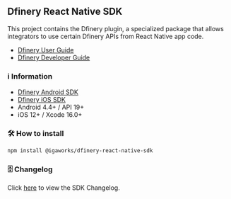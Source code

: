 ## Dfinery React Native SDK

This project contains the Dfinery plugin, a specialized package that allows integrators to use certain Dfinery APIs from React Native app code.

- [Dfinery User Guide](https://docs.dfinery.ai/user-guide)
- [Dfinery Developer Guide](https://docs.dfinery.ai/developer-guide/platform/reactnative)

### ℹ️ Information
- [Dfinery Android SDK](https://github.com/IGAWorksDev/dfinery-android-sdk)
- [Dfinery iOS SDK](https://github.com/IGAWorksDev/dfinery-ios-sdk)
- Android 4.4+ / API 19+
- iOS 12+ / Xcode 16.0+

### 🛠️ How to install

```sh
npm install @igaworks/dfinery-react-native-sdk
```

### 🗄️ Changelog

Click [here](https://docs.dfinery.ai/developer-guide/platform/reactnative/change-log) to view the SDK Changelog.